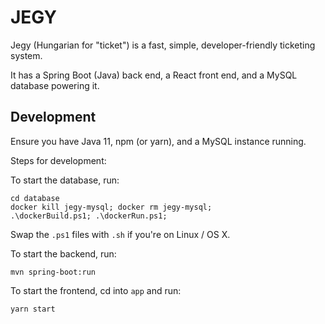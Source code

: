 # JEGY

Jegy (Hungarian for "ticket") is a fast, simple, developer-friendly ticketing system.

It has a Spring Boot (Java) back end, a React front end, and a MySQL database powering it.

## Development

Ensure you have Java 11, npm (or yarn), and a MySQL instance running.

Steps for development: 

To start the database, run: 

```
cd database
docker kill jegy-mysql; docker rm jegy-mysql;
.\dockerBuild.ps1; .\dockerRun.ps1;
```

Swap the `.ps1` files with `.sh` if you're on Linux / OS X. 

To start the backend, run: 

```
mvn spring-boot:run
```

To start the frontend, cd into `app` and run:
 
```
yarn start
```
